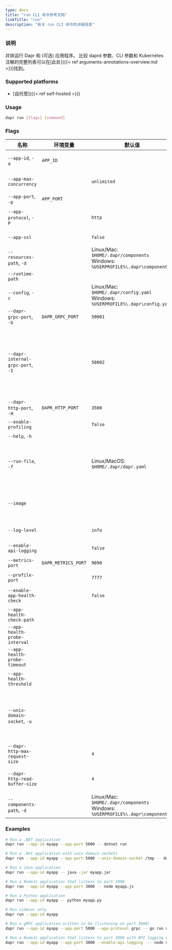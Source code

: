 ```yaml
---
type: docs
title: "run CLI 命令参考文档"
linkTitle: "run"
description: "有关 run CLI 命令的详细信息"
---
```


### 说明

并排运行 Dapr 和 (可选) 应用程序。 比较 daprd 参数、CLI 参数和 Kubernetes 注解的完整列表可以在[此处]({{< ref arguments-annotations-overview.md >}})找到。

### Supported platforms

- [自托管]({{< ref self-hosted >}})

### Usage

```bash
dapr run [flags] [command]
```

### Flags

| 名称                                | 环境变量                | 默认值                                                                                          | 说明                                                                                                                                                                                                                                                                                             |
| --------------------------------- | ------------------- | -------------------------------------------------------------------------------------------- | ---------------------------------------------------------------------------------------------------------------------------------------------------------------------------------------------------------------------------------------------------------------------------------------------- |
| `--app-id`, `-a`                  | `APP_ID`            |                                                                                              | The id for your application, used for service discovery. Cannot contain dots.                                                                                                                                                                                                                  |
| `--app-max-concurrency`           |                     | `unlimited`                                                                                  | The concurrency level of the application; default is unlimited                                                                                                                                                                                                                                 |
| `--app-port`, `-p`                | `APP_PORT`          |                                                                                              | 应用程序正在监听的端口                                                                                                                                                                                                                                                                                    |
| `--app-protocol`, `-P`            |                     | `http`                                                                                       | The protocol Dapr uses to talk to the application. 有效值为: `http` 或 `grpc`                                                                                                                                                                                                                       |
| `--app-ssl`                       |                     | `false`                                                                                      | 当 Dapr 调用应用程序时启用 https                                                                                                                                                                                                                                                                         |
| `--resources-path`, `-d`          |                     | Linux/Mac: `$HOME/.dapr/components` <br/>Windows: `%USERPROFILE%\.dapr\components`   | Components 目录的路径                                                                                                                                                                                                                                                                               |
| `--runtime-path`                  |                     |                                                                                              | Dapr runtime install path                                                                                                                                                                                                                                                                      |
| `--config`, `-c`                  |                     | Linux/Mac: `$HOME/.dapr/config.yaml` <br/>Windows: `%USERPROFILE%\.dapr\config.yaml` | Dapr configuration file                                                                                                                                                                                                                                                                        |
| `--dapr-grpc-port`, `-G`          | `DAPR_GRPC_PORT`    | `50001`                                                                                      | The gRPC port for Dapr to listen on                                                                                                                                                                                                                                                            |
| `--dapr-internal-grpc-port`, `-I` |                     | `50002`                                                                                      | The gRPC port for the Dapr internal API to listen on. Set during development for apps experiencing temporary errors with service invocation failures due to mDNS caching, or configuring Dapr sidecars behind firewall. Can be any value greater than 1024 and must be different for each app. |
| `--dapr-http-port`, `-H`          | `DAPR_HTTP_PORT`    | `3500`                                                                                       | The HTTP port for Dapr to listen on                                                                                                                                                                                                                                                            |
| `--enable-profiling`              |                     | `false`                                                                                      | Enable "pprof" profiling via an HTTP endpoint                                                                                                                                                                                                                                                  |
| `--help`, `-h`                    |                     |                                                                                              | Print the help message                                                                                                                                                                                                                                                                         |
| `--run-file`, `-f`                |                     | Linux/MacOS: `$HOME/.dapr/dapr.yaml`                                                         | Run multiple applications at once using a Multi-App Run template file. Currently in [alpha]({{< ref "support-preview-features.md" >}}) and only available in Linux/MacOS                                                                                                                       |
| `--image`                         |                     |                                                                                              | Use a custom Docker image. Format is `repository/image` for Docker Hub, or `example.com/repository/image` for a custom registry.                                                                                                                                                               |
| `--log-level`                     |                     | `info`                                                                                       | The log verbosity. Valid values are: `debug`, `info`, `warn`, `error`, `fatal`, or `panic`                                                                                                                                                                                                     |
| `--enable-api-logging`            |                     | `false`                                                                                      | Enable the logging of all API calls from application to Dapr                                                                                                                                                                                                                                   |
| `--metrics-port`                  | `DAPR_METRICS_PORT` | `9090`                                                                                       | The port that Dapr sends its metrics information to                                                                                                                                                                                                                                            |
| `--profile-port`                  |                     | `7777`                                                                                       | The port for the profile server to listen on                                                                                                                                                                                                                                                   |
| `--enable-app-health-check`       |                     | `false`                                                                                      | Enable health checks for the application using the protocol defined with app-protocol                                                                                                                                                                                                          |
| `--app-health-check-path`         |                     |                                                                                              | Path used for health checks; HTTP only                                                                                                                                                                                                                                                         |
| `--app-health-probe-interval`     |                     |                                                                                              | Interval to probe for the health of the app in seconds                                                                                                                                                                                                                                         |
| `--app-health-probe-timeout`      |                     |                                                                                              | Timeout for app health probes in milliseconds                                                                                                                                                                                                                                                  |
| `--app-health-threshold`          |                     |                                                                                              | Number of consecutive failures for the app to be considered unhealthy                                                                                                                                                                                                                          |
| `--unix-domain-socket`, `-u`      |                     |                                                                                              | Path to a unix domain socket dir mount. If specified, communication with the Dapr sidecar uses unix domain sockets for lower latency and greater throughput when compared to using TCP ports. Not available on Windows.                                                                        |
| `--dapr-http-max-request-size`    |                     | `4`                                                                                          | Max size of the request body in MB.                                                                                                                                                                                                                                                            |
| `--dapr-http-read-buffer-size`    |                     | `4`                                                                                          | Max size of the HTTP read buffer in KB. This also limits the maximum size of HTTP headers. The default 4 KB                                                                                                                                                                                    |
| `--components-path`, `-d`         |                     | Linux/Mac: `$HOME/.dapr/components` <br/>Windows: `%USERPROFILE%\.dapr\components`   | **Deprecated** in favor of `--resources-path`                                                                                                                                                                                                                                                  |

### Examples

```bash
# Run a .NET application
dapr run --app-id myapp --app-port 5000 -- dotnet run

# Run a .Net application with unix domain sockets
dapr run --app-id myapp --app-port 5000 --unix-domain-socket /tmp -- dotnet run

# Run a Java application
dapr run --app-id myapp -- java -jar myapp.jar

# Run a NodeJs application that listens to port 3000
dapr run --app-id myapp --app-port 3000 -- node myapp.js

# Run a Python application
dapr run --app-id myapp -- python myapp.py

# Run sidecar only
dapr run --app-id myapp

# Run a gRPC application written in Go (listening on port 3000)
dapr run --app-id myapp --app-port 5000 --app-protocol grpc -- go run main.go

# Run a NodeJs application that listens to port 3000 with API logging enabled
dapr run --app-id myapp --app-port 3000 --enable-api-logging  -- node myapp.js
```
